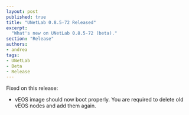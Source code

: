 ```yaml
---
layout: post
published: true
title: "UNetLab 0.8.5-72 Released"
excerpt:
  "What's new on UNetLab 0.8.5-72 (beta)."
section: "Release"
authors:
- andrea
tags:
- UNetLab
- Beta
- Release
---
```

Fixed on this release:

* vEOS image should now boot properly. You are required to delete old vEOS nodes and add them again.
